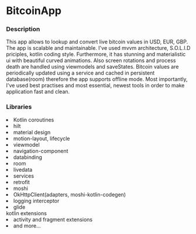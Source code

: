 # BitcoinApp

<h3>Description</h3>
<p>This app allows to lookup and convert live bitcoin values in USD, EUR, GBP. The app is scalable and maintainable. I've used mvvm architecture, S.O.L.I.D priciples, kotlin coding style. Furthermore, it has stunning and materialistic ui with beautiful curved animations. Also screen rotations and process death are handled using viewmodels and saveStates. Bitcoin values are periodically updated using a service and cached in persistent database(room) therefore the app supports offline mode. Most importantly, I've used best practises and most essential, newest tools in order to make application fast and clean. </p>
<h3> Libraries </h3>
<p>
  <li>Kotlin coroutines</li> 
  <li>hilt</li>
  <li>material design</li>
  <li>motion-layout, lifecycle</li>
  <li>viewmodel</li>
  <li>navigation-component</li> 
  <li>databinding</li> 
  <li>room</li> 
  <li>livedata</li> 
  <li>services</li> 
  <li>retrofit</li>
  <li>moshi</li>
  <li>OkHttpClient(adapters, moshi-kotlin-codegen)</li> 
  <li>logging interceptor</li> 
  <li>glide</li> kotlin extensions
  <li>activity and fragment extensions</li> 
  <li>and more...</li>
</p>
